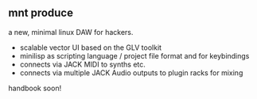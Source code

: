 mnt produce
-----------

a new, minimal linux DAW for hackers.

- scalable vector UI based on the GLV toolkit
- minilisp as scripting language / project file format and for keybindings
- connects via JACK MIDI to synths etc.
- connects via multiple JACK Audio outputs to plugin racks for mixing

handbook soon!

